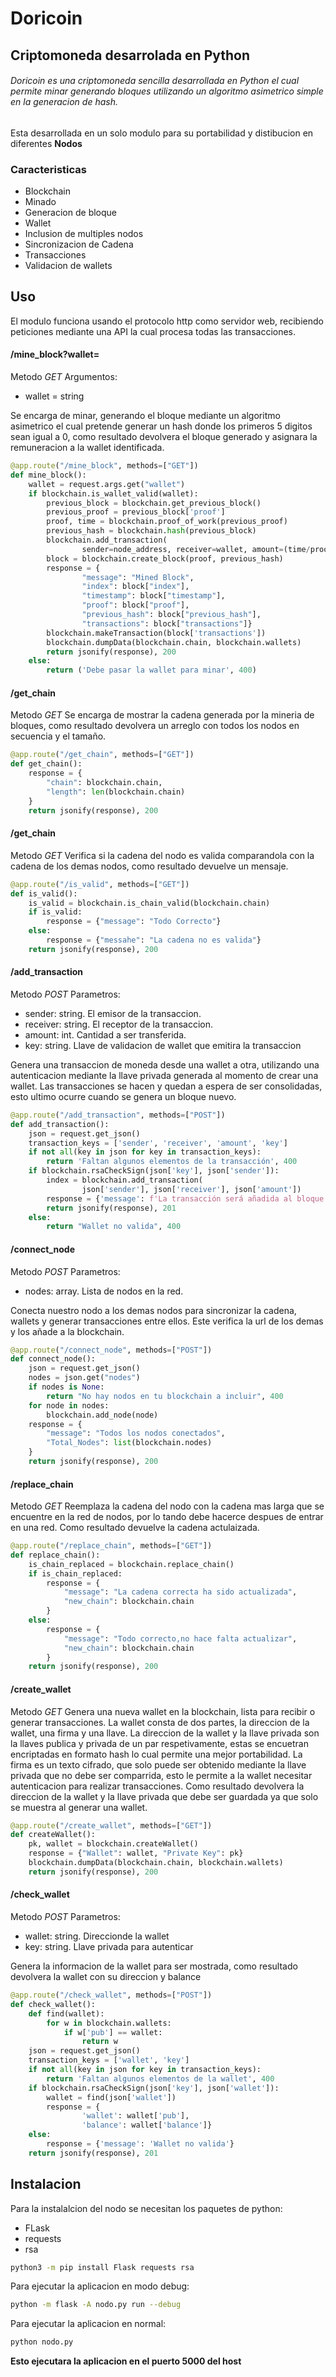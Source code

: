 # Doricoin
## Criptomoneda desarrolada en Python

###### Doricoin es una criptomoneda sencilla desarrollada en *Python* el cual permite minar generando bloques utilizando un algoritmo asimetrico simple en la generacion de hash.

Esta desarrollada en un solo modulo para su portabilidad y distibucion en diferentes **Nodos**

### Caracteristicas
- Blockchain
- Minado 
- Generacion de bloque
- Wallet
- Inclusion de multiples nodos
- Sincronizacion de Cadena
- Transacciones
- Validacion de wallets

## Uso

El modulo funciona usando el protocolo http como servidor web, recibiendo peticiones mediante una API la cual procesa todas las transacciones.

#### /mine_block?wallet=
Metodo *GET*
Argumentos:
- wallet = string

Se encarga de minar, generando el bloque mediante un algoritmo asimetrico el cual pretende generar un hash donde los primeros 5 digitos sean igual a 0, como resultado devolvera el bloque generado y asignara la remuneracion a la wallet identificada.
```python
@app.route("/mine_block", methods=["GET"])
def mine_block():
    wallet = request.args.get("wallet")
    if blockchain.is_wallet_valid(wallet):
        previous_block = blockchain.get_previous_block()
        previous_proof = previous_block['proof']
        proof, time = blockchain.proof_of_work(previous_proof)
        previous_hash = blockchain.hash(previous_block)
        blockchain.add_transaction(
                sender=node_address, receiver=wallet, amount=(time/proof)/time)
        block = blockchain.create_block(proof, previous_hash)
        response = {
                "message": "Mined Block",
                "index": block["index"],
                "timestamp": block["timestamp"],
                "proof": block["proof"],
                "previous_hash": block["previous_hash"],
                "transactions": block["transactions"]}
        blockchain.makeTransaction(block['transactions'])
        blockchain.dumpData(blockchain.chain, blockchain.wallets)
        return jsonify(response), 200
    else:
        return ('Debe pasar la wallet para minar', 400)
```

#### /get_chain
Metodo *GET*
Se encarga de mostrar la cadena generada por la mineria de bloques, como resultado devolvera un arreglo con todos los nodos en secuencia y el tamaño.
```python
@app.route("/get_chain", methods=["GET"])
def get_chain():
    response = {
        "chain": blockchain.chain,
        "length": len(blockchain.chain)
    }
    return jsonify(response), 200
```

#### /get_chain
Metodo *GET*
Verifica si la cadena del nodo es valida comparandola con la cadena de los demas nodos, como resultado devuelve un mensaje.
```python
@app.route("/is_valid", methods=["GET"])
def is_valid():
    is_valid = blockchain.is_chain_valid(blockchain.chain)
    if is_valid:
        response = {"message": "Todo Correcto"}
    else:
        response = {"messahe": "La cadena no es valida"}
    return jsonify(response), 200
```

#### /add_transaction
Metodo *POST*
Parametros:

- sender: string. El emisor de la transaccion.
- receiver: string. El receptor de la transaccion.
- amount: int. Cantidad a ser transferida.
- key: string. Llave de validacion de wallet que emitira la transaccion

Genera una transaccion de moneda desde una wallet a otra, utilizando una autenticacion mediante la llave privada generada al momento de crear una wallet. Las transacciones se hacen y quedan a espera de ser consolidadas, esto ultimo ocurre cuando se genera un bloque nuevo.
```python
@app.route("/add_transaction", methods=["POST"])
def add_transaction():
    json = request.get_json()
    transaction_keys = ['sender', 'receiver', 'amount', 'key']
    if not all(key in json for key in transaction_keys):
        return 'Faltan algunos elementos de la transacción', 400
    if blockchain.rsaCheckSign(json['key'], json['sender']):
        index = blockchain.add_transaction(
                json['sender'], json['receiver'], json['amount'])
        response = {'message': f'La transacción será añadida al bloque {index}'}
        return jsonify(response), 201
    else:
        return "Wallet no valida", 400
```

#### /connect_node
Metodo *POST*
Parametros:
- nodes: array. Lista de nodos en la red.

Conecta nuestro nodo a los demas nodos para sincronizar la cadena, wallets y generar transacciones entre ellos. Este verifica la url de los demas y los añade a la blockchain.
```python
@app.route("/connect_node", methods=["POST"])
def connect_node():
    json = request.get_json()
    nodes = json.get("nodes")
    if nodes is None:
        return "No hay nodos en tu blockchain a incluir", 400
    for node in nodes:
        blockchain.add_node(node)
    response = {
        "message": "Todos los nodos conectados",
        "Total_Nodes": list(blockchain.nodes)
    }
    return jsonify(response), 200
```

#### /replace_chain
Metodo *GET*
Reemplaza la cadena del nodo con la cadena mas larga que se encuentre en la red de nodos, por lo tando debe hacerce despues de entrar en una red. Como resultado devuelve la cadena actulaizada.
```python
@app.route("/replace_chain", methods=["GET"])
def replace_chain():
    is_chain_replaced = blockchain.replace_chain()
    if is_chain_replaced:
        response = {
            "message": "La cadena correcta ha sido actualizada",
            "new_chain": blockchain.chain
        }
    else:
        response = {
            "message": "Todo correcto,no hace falta actualizar",
            "new_chain": blockchain.chain
        }
    return jsonify(response), 200
```

#### /create_wallet
Metodo *GET*
Genera una nueva wallet en la blockchain, lista para recibir o generar transacciones. La wallet consta de dos partes, la direccion de la wallet, una firma y una llave. La direccion de la wallet y la llave privada son la llaves publica y privada de un par respetivamente, estas se encuetran encriptadas en formato hash lo cual permite una mejor portabilidad. La firma es un texto cifrado, que solo puede ser obtenido mediante la llave privada que no debe ser comparrida, esto le permite a la wallet necesitar autenticacion para realizar transacciones. Como resultado devolvera la direccion de la wallet y la llave privada que debe ser guardada ya que solo se muestra al generar una wallet.  
```python
@app.route("/create_wallet", methods=["GET"])
def createWallet():
    pk, wallet = blockchain.createWallet()
    response = {"Wallet": wallet, "Private Key": pk}
    blockchain.dumpData(blockchain.chain, blockchain.wallets)
    return jsonify(response), 200
```

#### /check_wallet
Metodo *POST*
Parametros:
- wallet: string. Direccionde la wallet
- key: string. Llave privada para autenticar

Genera la informacion de la wallet para ser mostrada, como resultado devolvera la wallet con su direccion y balance
```python
@app.route("/check_wallet", methods=["POST"])
def check_wallet():
    def find(wallet):
        for w in blockchain.wallets:
            if w['pub'] == wallet:
                return w
    json = request.get_json()
    transaction_keys = ['wallet', 'key']
    if not all(key in json for key in transaction_keys):
        return 'Faltan algunos elementos de la wallet', 400
    if blockchain.rsaCheckSign(json['key'], json['wallet']):
        wallet = find(json['wallet'])
        response = {
                'wallet': wallet['pub'],
                'balance': wallet['balance']}
    else:
        response = {'message': 'Wallet no valida'}
    return jsonify(response), 201
```

## Instalacion

Para la instalalcion del nodo se necesitan los paquetes de python:
- FLask
- requests
- rsa
```sh
python3 -m pip install Flask requests rsa
```
Para ejecutar la aplicacion en modo debug:
```sh
python -m flask -A nodo.py run --debug
```

Para ejecutar la aplicacion en normal:
```sh
python nodo.py
```

**Esto ejecutara la aplicacion en el puerto 5000 del host**
